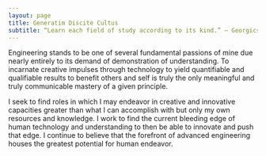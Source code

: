 ```yaml
---
layout: page
title: Generatim Discite Cultus
subtitle: “Learn each field of study according to its kind.” – Georgics Virgil II
---
```


Engineering stands to be one of several fundamental passions of mine due nearly entirely to its demand of demonstration of understanding. To incarnate creative impulses through technology to yield quantifiable and qualifiable results to benefit others and self is truly the only meaningful and truly communicable mastery of a given principle.

I seek to find roles in which I may endeavor in creative and innovative capacities greater than what I can accomplish with but only my own resources and knowledge.
I work to find the current bleeding edge of human technology and understanding to then be able to innovate and push that edge.
I continue to believe that the forefront of advanced engineering houses the greatest potential for human endeavor.
